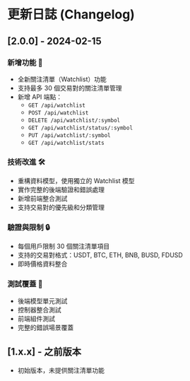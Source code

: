 # 更新日誌 (Changelog)

## [2.0.0] - 2024-02-15
### 新增功能 🚀
- 全新關注清單（Watchlist）功能
- 支持最多 30 個交易對的關注清單管理
- 新增 API 端點：
  - `GET /api/watchlist`
  - `POST /api/watchlist`
  - `DELETE /api/watchlist/:symbol`
  - `GET /api/watchlist/status/:symbol`
  - `PUT /api/watchlist/:symbol`
  - `GET /api/watchlist/stats`

### 技術改進 🛠️
- 重構資料模型，使用獨立的 Watchlist 模型
- 實作完整的後端驗證和錯誤處理
- 新增前端整合測試
- 支持交易對的優先級和分類管理

### 驗證與限制 🔒
- 每個用戶限制 30 個關注清單項目
- 支持的交易對格式：USDT, BTC, ETH, BNB, BUSD, FDUSD
- 即時價格資料整合

### 測試覆蓋 🧪
- 後端模型單元測試
- 控制器整合測試
- 前端組件測試
- 完整的錯誤場景覆蓋

## [1.x.x] - 之前版本
- 初始版本，未提供關注清單功能 